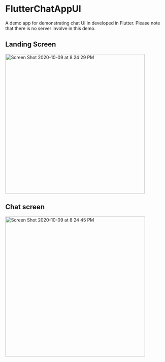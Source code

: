 # FlutterChatAppUI
A demo app for demonstrating chat UI in developed in Flutter. Please note that there is no server involve in this demo.

## Landing Screen
<img width="439" alt="Screen Shot 2020-10-09 at 8 24 29 PM" src="https://user-images.githubusercontent.com/2304583/95618576-9d32d780-0a6d-11eb-9fae-c465b1013ef8.png">

## Chat screen
<img width="440" alt="Screen Shot 2020-10-09 at 8 24 45 PM" src="https://user-images.githubusercontent.com/2304583/95618733-db2ffb80-0a6d-11eb-9625-f7d0142f8ee1.png">
